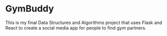 # GymBuddy

This is my final Data Structures and Algorithms project that uses Flask and React to create a social media app for people to find gym partners.
